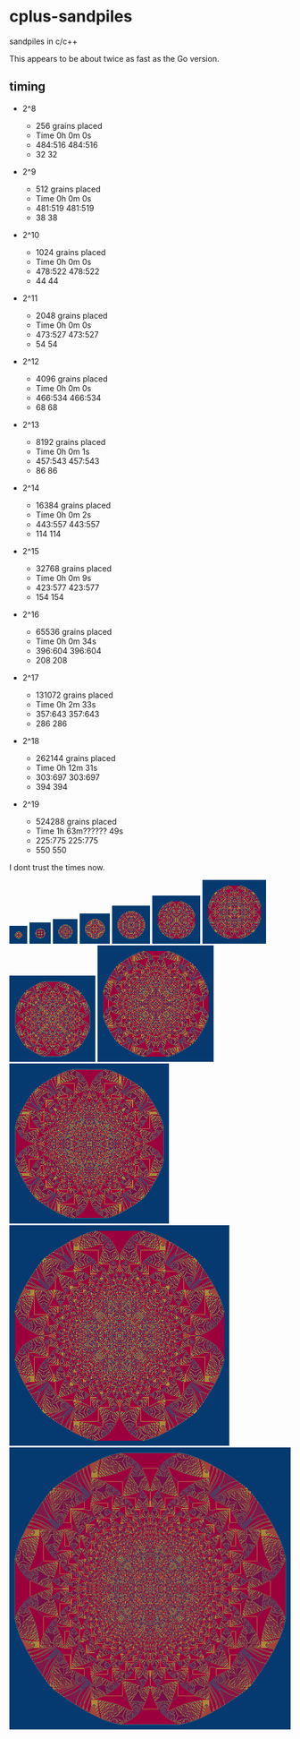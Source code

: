# cplus-sandpiles
sandpiles in c/c++ 


This appears to be about twice as fast as the Go version. 

## timing

- 2^8
  - 256 grains placed
  - Time 0h 0m 0s
  - 484:516 484:516
  - 32 32

- 2^9
  - 512 grains placed
  - Time 0h 0m 0s
  - 481:519 481:519
  - 38 38

- 2^10
  - 1024 grains placed
  - Time 0h 0m 0s
  - 478:522 478:522
  - 44 44

- 2^11
  - 2048 grains placed
  - Time 0h 0m 0s
  - 473:527 473:527
  - 54 54

- 2^12
  - 4096 grains placed
  - Time 0h 0m 0s
  - 466:534 466:534
  - 68 68

- 2^13
  - 8192 grains placed
  - Time 0h 0m 1s
  - 457:543 457:543
  - 86 86

- 2^14
  - 16384 grains placed
  - Time 0h 0m 2s
  - 443:557 443:557
  - 114 114

- 2^15
  - 32768 grains placed
  - Time 0h 0m 9s
  - 423:577 423:577
  - 154 154

- 2^16
  - 65536 grains placed
  - Time 0h 0m 34s
  - 396:604 396:604
  - 208 208

- 2^17
  - 131072 grains placed
  - Time 0h 2m 33s
  - 357:643 357:643
  - 286 286

- 2^18
  - 262144 grains placed
  - Time 0h 12m 31s
  - 303:697 303:697
  - 394 394

- 2^19
  - 524288 grains placed
  - Time 1h 63m?????? 49s
  - 225:775 225:775
  - 550 550

I dont trust the times now.

![8](images/8.png)
![9](images/9.png)
![10](images/10.png)
![11](images/11.png)
![12](images/12.png)
![13](images/13.png)
![14](images/14.png)
![15](images/15.png)
![16](images/16.png)
![17](images/17.png)
![18](images/18.png)
![19](images/19.png)
